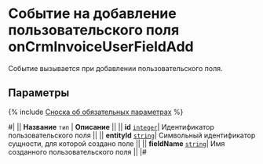 # Событие на добавление пользовательского поля onCrmInvoiceUserFieldAdd

Событие вызывается при добавлении пользовательского поля.

## Параметры

{% include [Сноска об обязательных параметрах](../../../../../_includes/required.md) %}

#|
|| **Название**
`тип` | **Описание** ||
|| **id** 
[`integer`](../../../../data-types.md)| Идентификатор пользовательского поля ||
|| **entityId** 
[`string`](../../../../data-types.md)| Символьный идентификатор сущности, для которой создано поле ||
|| **fieldName** 
[`string`](../../../../data-types.md)| Имя созданного пользовательского поля ||
|#